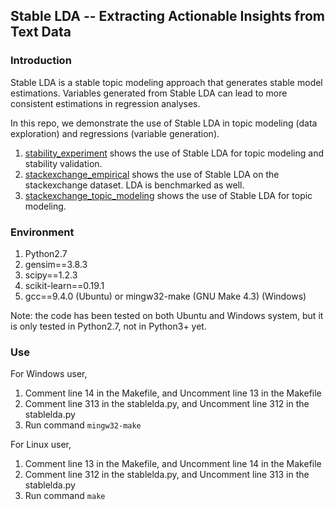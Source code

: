 ## Stable LDA  -- Extracting Actionable Insights from Text Data

### Introduction
Stable LDA is a stable topic modeling approach that generates stable model estimations. Variables generated from Stable LDA can lead to more consistent estimations in regression analyses.

In this repo, we demonstrate the use of Stable LDA in topic modeling (data exploration) and regressions (variable generation).
1. [stability_experiment](stability_experiment.ipynb) shows the use of Stable LDA for topic modeling and stability validation.
2. [stackexchange_empirical](stackexchange_empirical.ipynb) shows the use of Stable LDA on the stackexchange dataset. LDA is benchmarked as well.
3. [stackexchange_topic_modeling](stackexchange_topic_modeling.ipynb) shows the use of Stable LDA for topic modeling.


### Environment
1. Python2.7
2. gensim==3.8.3
3. scipy==1.2.3
4. scikit-learn==0.19.1
5. gcc==9.4.0 (Ubuntu) or mingw32-make (GNU Make 4.3) (Windows)

Note: the code has been tested on both Ubuntu and Windows system, but it is only tested in Python2.7, not in Python3+ yet.

### Use
For Windows user,
1. Comment line 14 in the Makefile, and Uncomment line 13 in the Makefile
2. Comment line 313 in the stablelda.py, and Uncomment line 312 in the stablelda.py
3. Run command ``mingw32-make``

For Linux user,
1. Comment line 13 in the Makefile, and Uncomment line 14 in the Makefile
2. Comment line 312 in the stablelda.py, and Uncomment line 313 in the stablelda.py
3. Run command ``make``
